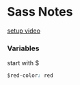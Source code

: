 # Sass Notes

[setup video](https://www.youtube.com/watch?v=2QaI5ajg4Hw)

### Variables

start with $

```css
$red-color: red
```

